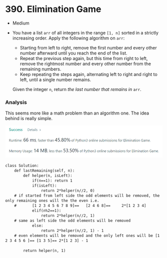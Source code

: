 # 390. Elimination Game

* Medium
*   You have a list `arr` of all integers in the range `[1, n]` sorted in a strictly increasing order. Apply the following algorithm on `arr`:

    * Starting from left to right, remove the first number and every other number afterward until you reach the end of the list.
    * Repeat the previous step again, but this time from right to left, remove the rightmost number and every other number from the remaining numbers.
    * Keep repeating the steps again, alternating left to right and right to left, until a single number remains.

    Given the integer `n`, return _the last number that remains in_ `arr`.

### Analysis&#x20;

This seems more like a math problem than an algorithm one.  The idea behind is really simple.&#x20;

![](<../.gitbook/assets/image (19) (1).png>)

```
class Solution:
    def lastRemaining(self, n):
        def helper(n, isLeft):
            if(n==1): return 1
            if(isLeft):
                return 2*helper(n//2, 0)
    # if started from left side the odd elements will be removed, the only remaining ones will the the even i.e.
    #       [1 2 3 4 5 6 7 8 9]==   [2 4 6 8]==     2*[1 2 3 4]
            elif(n%2==1):
                return 2*helper(n//2, 1)
    # same as left side the odd elements will be removed
            else:
                return 2*helper(n//2, 1) - 1
    # even elements will be removed and the only left ones will be [1 2 3 4 5 6 ]== [1 3 5]== 2*[1 2 3] - 1
            
        return helper(n, 1)
```
